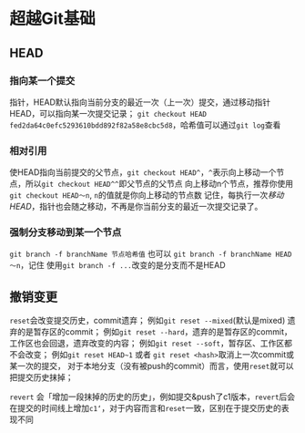# 超越Git基础

## HEAD

### 指向某一个提交
指针，HEAD默认指向当前分支的最近一次（上一次）提交，通过移动指针HEAD，可以指向某一次提交记录；
`git checkout HEAD fed2da64c0efc5293610bdd892f82a58e8cbc5d8`，哈希值可以通过`git log`查看

### 相对引用
使HEAD指向当前提交的父节点，`git checkout HEAD^`，`^`表示向上移动一个节点，所以`git checkout HEAD^^`即父节点的父节点
向上移动n个节点，推荐你使用`git checkout HEAD～n`, `n`的值就是你向上移动的节点数
记住，每执行一次*移动HEAD*，指针也会随之移动，不再是你当前分支的最近一次提交记录了。

### 强制分支移动到某一个节点
`git branch -f branchName 节点哈希值` 也可以 `git branch -f branchName HEAD～n`，记住 使用`git branch -f ...`改变的是分支而不是HEAD

## 撤销变更
`reset`会改变提交历史，commit遗弃；
例如`git reset --mixed`(默认是mixed) 遗弃的是暂存区的commit；
例如`git reset --hard`，遗弃的是暂存区的commit，工作区也会回退，遗弃改变的内容；
例如`git reset --soft`，暂存区、工作区都不会改变；
例如`git reset HEAD~1` 或者 `git reset <hash>`取消上一次commit或某一次的提交，
对于本地分支（没有被push的commit）而言，使用`reset`就可以把提交历史抹掉；

`revert` 会「增加一段抹掉的历史的历史」，例如提交&push了c1版本，`revert`后会在提交的时间线上增加`c1‘`，对于内容而言和`reset`一致，区别在于提交历史的表现不同